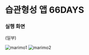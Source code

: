 # 습관형성 앱 66DAYS

### 실행 화면
(일부)

![marimo1](https://user-images.githubusercontent.com/17667687/52960915-2569f200-33dd-11e9-8da9-7a085b08daa5.png)
![marimo2](https://user-images.githubusercontent.com/17667687/52960916-26028880-33dd-11e9-98b2-7c7d37bc6bf1.png)

